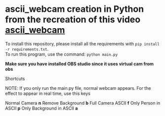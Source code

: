 # ascii_webcam creation in Python  from the recreation of this video [ascii_webcam](https://www.youtube.com/watch?v=55iwMYv8tGI&ab_channel=TheCodingTrain)

To install this repository, please install all the requirements with `pip install -r requirements.txt`.  
To run this program, use the command:
 `python main.py`

**Make sure you have installed OBS studio since it uses virtual cam from obs**

Shortcuts

NOTE: If you only run the main.py file, normal webcam appears. For the effect to appear in real time, use this keys

 Normal Camera  **n** 
 Remove Background  **b** 
 Full Camera ASCII  **f** 
 Only Person in ASCII  **p** 
 Only Background in ASCII  **a** 

